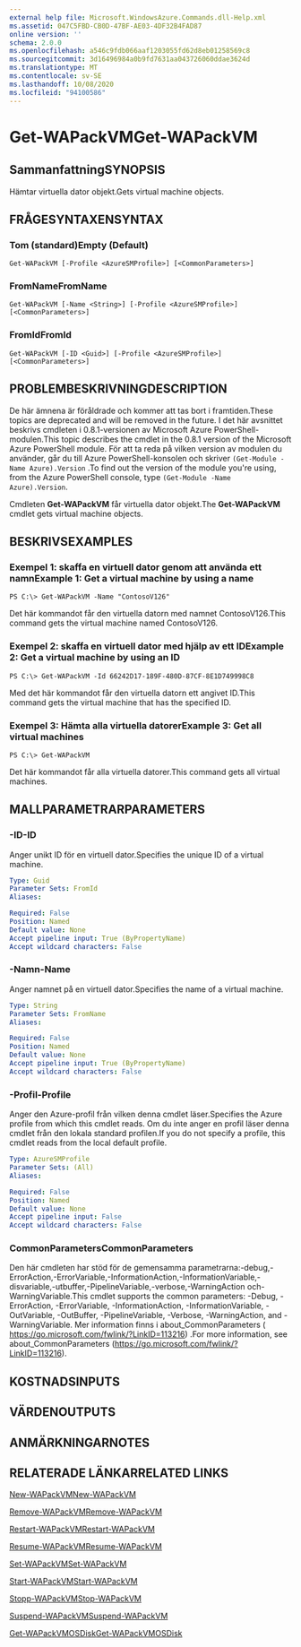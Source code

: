 ```yaml
---
external help file: Microsoft.WindowsAzure.Commands.dll-Help.xml
ms.assetid: 047C5FBD-CB0D-47BF-AE03-4DF32B4FAD87
online version: ''
schema: 2.0.0
ms.openlocfilehash: a546c9fdb066aaf1203055fd62d8eb01258569c8
ms.sourcegitcommit: 3d16496984a0b9fd7631aa043726060ddae3624d
ms.translationtype: MT
ms.contentlocale: sv-SE
ms.lasthandoff: 10/08/2020
ms.locfileid: "94100586"
---
```

# <span data-ttu-id="61c05-101">Get-WAPackVM</span><span class="sxs-lookup"><span data-stu-id="61c05-101">Get-WAPackVM</span></span>

## <span data-ttu-id="61c05-102">Sammanfattning</span><span class="sxs-lookup"><span data-stu-id="61c05-102">SYNOPSIS</span></span>
<span data-ttu-id="61c05-103">Hämtar virtuella dator objekt.</span><span class="sxs-lookup"><span data-stu-id="61c05-103">Gets virtual machine objects.</span></span>

## <span data-ttu-id="61c05-104">FRÅGESYNTAXEN</span><span class="sxs-lookup"><span data-stu-id="61c05-104">SYNTAX</span></span>

### <span data-ttu-id="61c05-105">Tom (standard)</span><span class="sxs-lookup"><span data-stu-id="61c05-105">Empty (Default)</span></span>
```
Get-WAPackVM [-Profile <AzureSMProfile>] [<CommonParameters>]
```

### <span data-ttu-id="61c05-106">FromName</span><span class="sxs-lookup"><span data-stu-id="61c05-106">FromName</span></span>
```
Get-WAPackVM [-Name <String>] [-Profile <AzureSMProfile>] [<CommonParameters>]
```

### <span data-ttu-id="61c05-107">FromId</span><span class="sxs-lookup"><span data-stu-id="61c05-107">FromId</span></span>
```
Get-WAPackVM [-ID <Guid>] [-Profile <AzureSMProfile>] [<CommonParameters>]
```

## <span data-ttu-id="61c05-108">PROBLEMBESKRIVNING</span><span class="sxs-lookup"><span data-stu-id="61c05-108">DESCRIPTION</span></span>
<span data-ttu-id="61c05-109">De här ämnena är föråldrade och kommer att tas bort i framtiden.</span><span class="sxs-lookup"><span data-stu-id="61c05-109">These topics are deprecated and will be removed in the future.</span></span>
<span data-ttu-id="61c05-110">I det här avsnittet beskrivs cmdleten i 0.8.1-versionen av Microsoft Azure PowerShell-modulen.</span><span class="sxs-lookup"><span data-stu-id="61c05-110">This topic describes the cmdlet in the 0.8.1 version of the Microsoft Azure PowerShell module.</span></span>
<span data-ttu-id="61c05-111">För att ta reda på vilken version av modulen du använder, går du till Azure PowerShell-konsolen och skriver `(Get-Module -Name Azure).Version` .</span><span class="sxs-lookup"><span data-stu-id="61c05-111">To find out the version of the module you're using, from the Azure PowerShell console, type `(Get-Module -Name Azure).Version`.</span></span>

<span data-ttu-id="61c05-112">Cmdleten **Get-WAPackVM** får virtuella dator objekt.</span><span class="sxs-lookup"><span data-stu-id="61c05-112">The **Get-WAPackVM** cmdlet gets virtual machine objects.</span></span>

## <span data-ttu-id="61c05-113">BESKRIVS</span><span class="sxs-lookup"><span data-stu-id="61c05-113">EXAMPLES</span></span>

### <span data-ttu-id="61c05-114">Exempel 1: skaffa en virtuell dator genom att använda ett namn</span><span class="sxs-lookup"><span data-stu-id="61c05-114">Example 1: Get a virtual machine by using a name</span></span>
```
PS C:\> Get-WAPackVM -Name "ContosoV126"
```

<span data-ttu-id="61c05-115">Det här kommandot får den virtuella datorn med namnet ContosoV126.</span><span class="sxs-lookup"><span data-stu-id="61c05-115">This command gets the virtual machine named ContosoV126.</span></span>

### <span data-ttu-id="61c05-116">Exempel 2: skaffa en virtuell dator med hjälp av ett ID</span><span class="sxs-lookup"><span data-stu-id="61c05-116">Example 2: Get a virtual machine by using an ID</span></span>
```
PS C:\> Get-WAPackVM -Id 66242D17-189F-480D-87CF-8E1D749998C8
```

<span data-ttu-id="61c05-117">Med det här kommandot får den virtuella datorn ett angivet ID.</span><span class="sxs-lookup"><span data-stu-id="61c05-117">This command gets the virtual machine that has the specified ID.</span></span>

### <span data-ttu-id="61c05-118">Exempel 3: Hämta alla virtuella datorer</span><span class="sxs-lookup"><span data-stu-id="61c05-118">Example 3: Get all virtual machines</span></span>
```
PS C:\> Get-WAPackVM
```

<span data-ttu-id="61c05-119">Det här kommandot får alla virtuella datorer.</span><span class="sxs-lookup"><span data-stu-id="61c05-119">This command gets all virtual machines.</span></span>

## <span data-ttu-id="61c05-120">MALLPARAMETRAR</span><span class="sxs-lookup"><span data-stu-id="61c05-120">PARAMETERS</span></span>

### <span data-ttu-id="61c05-121">-ID</span><span class="sxs-lookup"><span data-stu-id="61c05-121">-ID</span></span>
<span data-ttu-id="61c05-122">Anger unikt ID för en virtuell dator.</span><span class="sxs-lookup"><span data-stu-id="61c05-122">Specifies the unique ID of a virtual machine.</span></span>

```yaml
Type: Guid
Parameter Sets: FromId
Aliases:

Required: False
Position: Named
Default value: None
Accept pipeline input: True (ByPropertyName)
Accept wildcard characters: False
```

### <span data-ttu-id="61c05-123">-Namn</span><span class="sxs-lookup"><span data-stu-id="61c05-123">-Name</span></span>
<span data-ttu-id="61c05-124">Anger namnet på en virtuell dator.</span><span class="sxs-lookup"><span data-stu-id="61c05-124">Specifies the name of a virtual machine.</span></span>

```yaml
Type: String
Parameter Sets: FromName
Aliases:

Required: False
Position: Named
Default value: None
Accept pipeline input: True (ByPropertyName)
Accept wildcard characters: False
```

### <span data-ttu-id="61c05-125">-Profil</span><span class="sxs-lookup"><span data-stu-id="61c05-125">-Profile</span></span>
<span data-ttu-id="61c05-126">Anger den Azure-profil från vilken denna cmdlet läser.</span><span class="sxs-lookup"><span data-stu-id="61c05-126">Specifies the Azure profile from which this cmdlet reads.</span></span>
<span data-ttu-id="61c05-127">Om du inte anger en profil läser denna cmdlet från den lokala standard profilen.</span><span class="sxs-lookup"><span data-stu-id="61c05-127">If you do not specify a profile, this cmdlet reads from the local default profile.</span></span>

```yaml
Type: AzureSMProfile
Parameter Sets: (All)
Aliases:

Required: False
Position: Named
Default value: None
Accept pipeline input: False
Accept wildcard characters: False
```

### <span data-ttu-id="61c05-128">CommonParameters</span><span class="sxs-lookup"><span data-stu-id="61c05-128">CommonParameters</span></span>
<span data-ttu-id="61c05-129">Den här cmdleten har stöd för de gemensamma parametrarna:-debug,-ErrorAction,-ErrorVariable,-InformationAction,-InformationVariable,-disvariable,-utbuffer,-PipelineVariable,-verbose,-WarningAction och-WarningVariable.</span><span class="sxs-lookup"><span data-stu-id="61c05-129">This cmdlet supports the common parameters: -Debug, -ErrorAction, -ErrorVariable, -InformationAction, -InformationVariable, -OutVariable, -OutBuffer, -PipelineVariable, -Verbose, -WarningAction, and -WarningVariable.</span></span> <span data-ttu-id="61c05-130">Mer information finns i about_CommonParameters ( https://go.microsoft.com/fwlink/?LinkID=113216) .</span><span class="sxs-lookup"><span data-stu-id="61c05-130">For more information, see about_CommonParameters (https://go.microsoft.com/fwlink/?LinkID=113216).</span></span>

## <span data-ttu-id="61c05-131">KOSTNADS</span><span class="sxs-lookup"><span data-stu-id="61c05-131">INPUTS</span></span>

## <span data-ttu-id="61c05-132">VÄRDEN</span><span class="sxs-lookup"><span data-stu-id="61c05-132">OUTPUTS</span></span>

## <span data-ttu-id="61c05-133">ANMÄRKNINGAR</span><span class="sxs-lookup"><span data-stu-id="61c05-133">NOTES</span></span>

## <span data-ttu-id="61c05-134">RELATERADE LÄNKAR</span><span class="sxs-lookup"><span data-stu-id="61c05-134">RELATED LINKS</span></span>

[<span data-ttu-id="61c05-135">New-WAPackVM</span><span class="sxs-lookup"><span data-stu-id="61c05-135">New-WAPackVM</span></span>](./New-WAPackVM.md)

[<span data-ttu-id="61c05-136">Remove-WAPackVM</span><span class="sxs-lookup"><span data-stu-id="61c05-136">Remove-WAPackVM</span></span>](./Remove-WAPackVM.md)

[<span data-ttu-id="61c05-137">Restart-WAPackVM</span><span class="sxs-lookup"><span data-stu-id="61c05-137">Restart-WAPackVM</span></span>](./Restart-WAPackVM.md)

[<span data-ttu-id="61c05-138">Resume-WAPackVM</span><span class="sxs-lookup"><span data-stu-id="61c05-138">Resume-WAPackVM</span></span>](./Resume-WAPackVM.md)

[<span data-ttu-id="61c05-139">Set-WAPackVM</span><span class="sxs-lookup"><span data-stu-id="61c05-139">Set-WAPackVM</span></span>](./Set-WAPackVM.md)

[<span data-ttu-id="61c05-140">Start-WAPackVM</span><span class="sxs-lookup"><span data-stu-id="61c05-140">Start-WAPackVM</span></span>](./Start-WAPackVM.md)

[<span data-ttu-id="61c05-141">Stopp-WAPackVM</span><span class="sxs-lookup"><span data-stu-id="61c05-141">Stop-WAPackVM</span></span>](./Stop-WAPackVM.md)

[<span data-ttu-id="61c05-142">Suspend-WAPackVM</span><span class="sxs-lookup"><span data-stu-id="61c05-142">Suspend-WAPackVM</span></span>](./Suspend-WAPackVM.md)

[<span data-ttu-id="61c05-143">Get-WAPackVMOSDisk</span><span class="sxs-lookup"><span data-stu-id="61c05-143">Get-WAPackVMOSDisk</span></span>](./Get-WAPackVMOSDisk.md)


